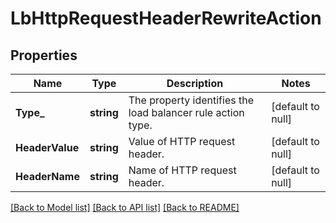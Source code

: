 # LbHttpRequestHeaderRewriteAction

## Properties
Name | Type | Description | Notes
------------ | ------------- | ------------- | -------------
**Type_** | **string** | The property identifies the load balancer rule action type.  | [default to null]
**HeaderValue** | **string** | Value of HTTP request header. | [default to null]
**HeaderName** | **string** | Name of HTTP request header. | [default to null]

[[Back to Model list]](../README.md#documentation-for-models) [[Back to API list]](../README.md#documentation-for-api-endpoints) [[Back to README]](../README.md)

